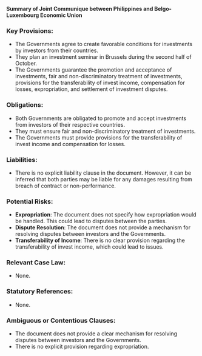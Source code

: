 **Summary of Joint Communique between Philippines and Belgo-Luxembourg Economic Union**

### Key Provisions:

*   The Governments agree to create favorable conditions for investments by investors from their countries.
*   They plan an investment seminar in Brussels during the second half of October.
*   The Governments guarantee the promotion and acceptance of investments, fair and non-discriminatory treatment of investments, provisions for the transferability of invest income, compensation for losses, expropriation, and settlement of investment disputes.

### Obligations:

*   Both Governments are obligated to promote and accept investments from investors of their respective countries.
*   They must ensure fair and non-discriminatory treatment of investments.
*   The Governments must provide provisions for the transferability of invest income and compensation for losses.

### Liabilities:

*   There is no explicit liability clause in the document. However, it can be inferred that both parties may be liable for any damages resulting from breach of contract or non-performance.

### Potential Risks:

*   **Expropriation**: The document does not specify how expropriation would be handled. This could lead to disputes between the parties.
*   **Dispute Resolution**: The document does not provide a mechanism for resolving disputes between investors and the Governments.
*   **Transferability of Income**: There is no clear provision regarding the transferability of invest income, which could lead to issues.

### Relevant Case Law:

*   None.

### Statutory References:

*   None.

### Ambiguous or Contentious Clauses:

*   The document does not provide a clear mechanism for resolving disputes between investors and the Governments.
*   There is no explicit provision regarding expropriation.